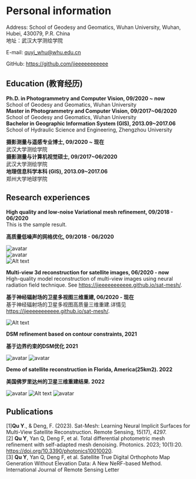 # Personal information

Address: School of Geodesy and Geomatics, Wuhan University, Wuhan, Hubei, 430079, P.R. China  
地址：武汉大学测绘学院

E-mail: quyj_whu@whu.edu.cn   

GitHub: https://github.com/jieeeeeeeeeee  


## Education (教育经历)

**Ph.D. in Photogrammetry and Computer Vision, 09/2020 ~ now**   
School of Geodesy and Geomatics, Wuhan University  
**Master in Photogrammetry and Computer Vision, 09/2017~06/2020**  
School of Geodesy and Geomatics, Wuhan University  
**Bachelor in Geographic Information System (GIS), 2013.09~2017.06**  
School of Hydraulic Science and Engineering, Zhengzhou University  



**摄影测量与遥感专业博士, 09/2020 ~ 现在**   
武汉大学测绘学院   
**摄影测量与计算机视觉硕士, 09/2017~06/2020**  
武汉大学测绘学院   
**地理信息科学本科 (GIS), 2013.09~2017.06**  
郑州大学地球学院



## Research experiences 


**High quality and low-noise Variational mesh refinement, 09/2018 - 06/2020**   
This is the sample result.  

**高质量低噪声的网格优化, 09/2018 - 06/2020**   
 

![avatar](03.PNG)  
![avatar](04.PNG)  
![Alt text](image-1.png)



**Multi-view 3d reconstruction for satellite images, 06/2020 - now**   
High-quality model reconstruction of multi-view images using neural radiation field technique. See https://jieeeeeeeeeee.github.io/sat-mesh/.

**基于神经辐射场的卫星多视图三维重建, 06/2020 - 现在**   
基于神经辐射场的卫星多视图高质量三维重建.详情见 https://jieeeeeeeeeee.github.io/sat-mesh/.


![Alt text](20230910-085459.jpg)  


  
**DSM refinement based on contour constraints, 2021** 

**基于边界约束的DSM优化 2021** 

![avatar](07.PNG)
![avatar](08.PNG)

**Demo of satellite reconstruction in Florida, America(25km2). 2022** 

**美国佛罗里达州的卫星三维重建结果. 2022** 

![avatar](09.png)
![Alt text](14-1.png)
![avatar](10.png)

## Publications
[1]**Qu Y**., & Deng, F. (2023). Sat-Mesh: Learning Neural Implicit Surfaces for Multi-View Satellite Reconstruction. Remote Sensing, 15(17), 4297.   
[2] **Qu Y**, Yan Q, Deng F, et al. Total differential photometric mesh refinement with self-adapted mesh denoising. Photonics. 2023; 10(1):20. https://doi.org/10.3390/photonics10010020.   
[3] **Qu Y**, Yan Q, Deng F, et al. Satellite True Digital Orthophoto Map Generation Without Elevation Data: A New NeRF-based Method. International Journal of Remote Sensing Letter 